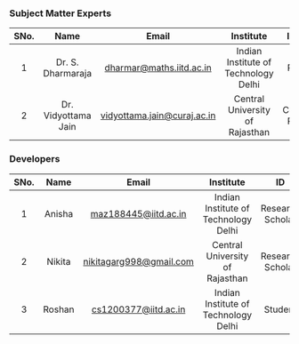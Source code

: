 
<!-- Remove all lines above this line before making changes to the file -->
### Subject Matter Experts
| SNo. | Name | Email | Institute | ID |
| :---: | :---: | :---: | :---: | :---: |
| 1 | Dr. S. Dharmaraja | dharmar@maths.iitd.ac.in | Indian Institute of Technology Delhi | PI |
| 2 | Dr. Vidyottama Jain | vidyottama.jain@curaj.ac.in | Central University of Rajasthan | Co-PI |



### Developers
| SNo. | Name | Email | Institute | ID |
| :---: | :---: | :---: | :---: | :---: |
| 1 | Anisha | maz188445@iitd.ac.in | Indian Institute of Technology Delhi | Research Scholar |
| 2 | Nikita | nikitagarg998@gmail.com | Central University of Rajasthan | Research Scholar |
| 3 | Roshan | cs1200377@iitd.ac.in | Indian Institute of Technology Delhi | Student |

